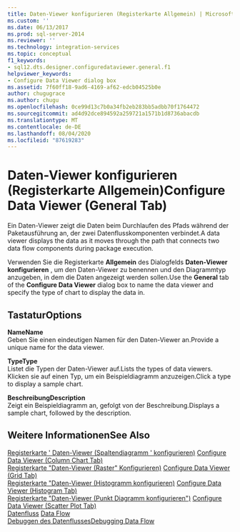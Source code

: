 ```yaml
---
title: Daten-Viewer konfigurieren (Registerkarte Allgemein) | Microsoft-Dokumentation
ms.custom: ''
ms.date: 06/13/2017
ms.prod: sql-server-2014
ms.reviewer: ''
ms.technology: integration-services
ms.topic: conceptual
f1_keywords:
- sql12.dts.designer.configuredataviewer.general.f1
helpviewer_keywords:
- Configure Data Viewer dialog box
ms.assetid: 7f60ff18-9ad6-4169-af62-edcb04525b0e
author: chugugrace
ms.author: chugu
ms.openlocfilehash: 0ce99d13c7b0a34fb2eb283bb5adbb70f1764472
ms.sourcegitcommit: ad4d92dce894592a259721a1571b1d8736abacdb
ms.translationtype: MT
ms.contentlocale: de-DE
ms.lasthandoff: 08/04/2020
ms.locfileid: "87619283"
---
```

# <a name="configure-data-viewer-general-tab"></a><span data-ttu-id="8ba98-102">Daten-Viewer konfigurieren (Registerkarte Allgemein)</span><span class="sxs-lookup"><span data-stu-id="8ba98-102">Configure Data Viewer (General Tab)</span></span>
  <span data-ttu-id="8ba98-103">Ein Daten-Viewer zeigt die Daten beim Durchlaufen des Pfads während der Paketausführung an, der zwei Datenflusskomponenten verbindet.</span><span class="sxs-lookup"><span data-stu-id="8ba98-103">A data viewer displays the data as it moves through the path that connects two data flow components during package execution.</span></span>  
  
 <span data-ttu-id="8ba98-104">Verwenden Sie die Registerkarte **Allgemein** des Dialogfelds **Daten-Viewer konfigurieren** , um den Daten-Viewer zu benennen und den Diagrammtyp anzugeben, in dem die Daten angezeigt werden sollen.</span><span class="sxs-lookup"><span data-stu-id="8ba98-104">Use the **General** tab of the **Configure Data Viewer** dialog box to name the data viewer and specify the type of chart to display the data in.</span></span>  
  
## <a name="options"></a><span data-ttu-id="8ba98-105">Tastatur</span><span class="sxs-lookup"><span data-stu-id="8ba98-105">Options</span></span>  
 <span data-ttu-id="8ba98-106">**Name**</span><span class="sxs-lookup"><span data-stu-id="8ba98-106">**Name**</span></span>  
 <span data-ttu-id="8ba98-107">Geben Sie einen eindeutigen Namen für den Daten-Viewer an.</span><span class="sxs-lookup"><span data-stu-id="8ba98-107">Provide a unique name for the data viewer.</span></span>  
  
 <span data-ttu-id="8ba98-108">**Type**</span><span class="sxs-lookup"><span data-stu-id="8ba98-108">**Type**</span></span>  
 <span data-ttu-id="8ba98-109">Listet die Typen der Daten-Viewer auf.</span><span class="sxs-lookup"><span data-stu-id="8ba98-109">Lists the types of data viewers.</span></span> <span data-ttu-id="8ba98-110">Klicken sie auf einen Typ, um ein Beispieldiagramm anzuzeigen.</span><span class="sxs-lookup"><span data-stu-id="8ba98-110">Click a type to display a sample chart.</span></span>  
  
 <span data-ttu-id="8ba98-111">**Beschreibung**</span><span class="sxs-lookup"><span data-stu-id="8ba98-111">**Description**</span></span>  
 <span data-ttu-id="8ba98-112">Zeigt ein Beispieldiagramm an, gefolgt von der Beschreibung.</span><span class="sxs-lookup"><span data-stu-id="8ba98-112">Displays a sample chart, followed by the description.</span></span>  
  
## <a name="see-also"></a><span data-ttu-id="8ba98-113">Weitere Informationen</span><span class="sxs-lookup"><span data-stu-id="8ba98-113">See Also</span></span>  
 <span data-ttu-id="8ba98-114">[Registerkarte ' Daten-Viewer &#40;Spaltendiagramm ' konfigurieren&#41;](../../2014/integration-services/configure-data-viewer-column-chart-tab.md) </span><span class="sxs-lookup"><span data-stu-id="8ba98-114">[Configure Data Viewer &#40;Column Chart Tab&#41;](../../2014/integration-services/configure-data-viewer-column-chart-tab.md) </span></span>  
 <span data-ttu-id="8ba98-115">[Registerkarte "Daten-Viewer &#40;Raster" Konfigurieren&#41;](../../2014/integration-services/configure-data-viewer-grid-tab.md) </span><span class="sxs-lookup"><span data-stu-id="8ba98-115">[Configure Data Viewer &#40;Grid Tab&#41;](../../2014/integration-services/configure-data-viewer-grid-tab.md) </span></span>  
 <span data-ttu-id="8ba98-116">[Registerkarte "Daten-Viewer &#40;Histogramm konfigurieren&#41;](../../2014/integration-services/configure-data-viewer-histogram-tab.md) </span><span class="sxs-lookup"><span data-stu-id="8ba98-116">[Configure Data Viewer &#40;Histogram Tab&#41;](../../2014/integration-services/configure-data-viewer-histogram-tab.md) </span></span>  
 <span data-ttu-id="8ba98-117">[Registerkarte "Daten-Viewer &#40;Punkt Diagramm konfigurieren"&#41;](../../2014/integration-services/configure-data-viewer-scatter-plot-tab.md) </span><span class="sxs-lookup"><span data-stu-id="8ba98-117">[Configure Data Viewer &#40;Scatter Plot Tab&#41;](../../2014/integration-services/configure-data-viewer-scatter-plot-tab.md) </span></span>  
 <span data-ttu-id="8ba98-118">[Datenfluss](data-flow/data-flow.md) </span><span class="sxs-lookup"><span data-stu-id="8ba98-118">[Data Flow](data-flow/data-flow.md) </span></span>  
 [<span data-ttu-id="8ba98-119">Debuggen des Datenflusses</span><span class="sxs-lookup"><span data-stu-id="8ba98-119">Debugging Data Flow</span></span>](troubleshooting/debugging-data-flow.md)  
  
  
